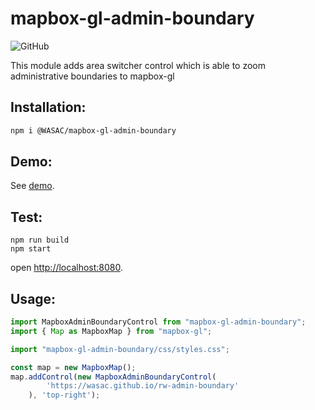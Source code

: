# mapbox-gl-admin-boundary
![GitHub](https://img.shields.io/github/license/wasac/mapbox-gl-admin-boundary)

This module adds area switcher control which is able to zoom administrative boundaries to mapbox-gl

## Installation:

```bash
npm i @WASAC/mapbox-gl-admin-boundary
```

## Demo:

See [demo](https://wasac.github.io/mapbox-gl-admin-boundary).

## Test:

```
npm run build
npm start
```

open [http://localhost:8080](http://localhost:8080).

## Usage:

```ts
import MapboxAdminBoundaryControl from "mapbox-gl-admin-boundary";
import { Map as MapboxMap } from "mapbox-gl";

import "mapbox-gl-admin-boundary/css/styles.css";

const map = new MapboxMap();
map.addControl(new MapboxAdminBoundaryControl(
        'https://wasac.github.io/rw-admin-boundary'
    ), 'top-right');
```
